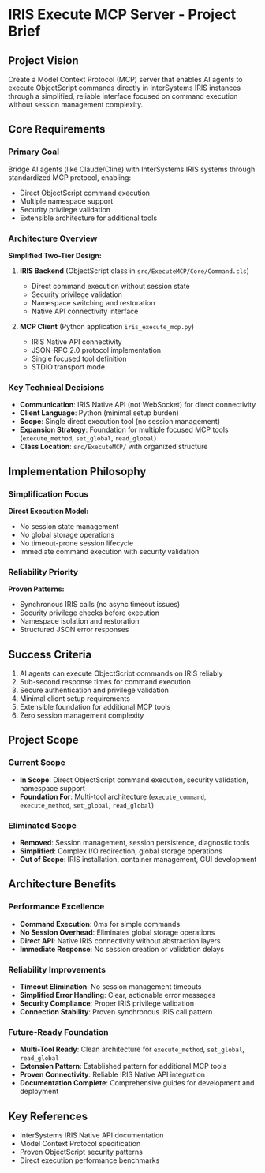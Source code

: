 # IRIS Execute MCP Server - Project Brief

## Project Vision
Create a Model Context Protocol (MCP) server that enables AI agents to execute ObjectScript commands directly in InterSystems IRIS instances through a simplified, reliable interface focused on command execution without session management complexity.

## Core Requirements

### Primary Goal
Bridge AI agents (like Claude/Cline) with InterSystems IRIS systems through standardized MCP protocol, enabling:
- Direct ObjectScript command execution
- Multiple namespace support
- Security privilege validation
- Extensible architecture for additional tools

### Architecture Overview
**Simplified Two-Tier Design:**
1. **IRIS Backend** (ObjectScript class in `src/ExecuteMCP/Core/Command.cls`)
   - Direct command execution without session state
   - Security privilege validation
   - Namespace switching and restoration
   - Native API connectivity interface

2. **MCP Client** (Python application `iris_execute_mcp.py`)
   - IRIS Native API connectivity
   - JSON-RPC 2.0 protocol implementation
   - Single focused tool definition
   - STDIO transport mode

### Key Technical Decisions
- **Communication**: IRIS Native API (not WebSocket) for direct connectivity
- **Client Language**: Python (minimal setup burden)
- **Scope**: Single direct execution tool (no session management)
- **Expansion Strategy**: Foundation for multiple focused MCP tools (`execute_method`, `set_global`, `read_global`)
- **Class Location**: `src/ExecuteMCP/` with organized structure

## Implementation Philosophy

### Simplification Focus
**Direct Execution Model:**
- No session state management
- No global storage operations
- No timeout-prone session lifecycle
- Immediate command execution with security validation

### Reliability Priority
**Proven Patterns:**
- Synchronous IRIS calls (no async timeout issues)
- Security privilege checks before execution
- Namespace isolation and restoration
- Structured JSON error responses

## Success Criteria
1. AI agents can execute ObjectScript commands on IRIS reliably
2. Sub-second response times for command execution
3. Secure authentication and privilege validation
4. Minimal client setup requirements
5. Extensible foundation for additional MCP tools
6. Zero session management complexity

## Project Scope

### Current Scope
- **In Scope**: Direct ObjectScript command execution, security validation, namespace support
- **Foundation For**: Multi-tool architecture (`execute_command`, `execute_method`, `set_global`, `read_global`)

### Eliminated Scope  
- **Removed**: Session management, session persistence, diagnostic tools
- **Simplified**: Complex I/O redirection, global storage operations
- **Out of Scope**: IRIS installation, container management, GUI development

## Architecture Benefits

### Performance Excellence
- **Command Execution**: 0ms for simple commands
- **No Session Overhead**: Eliminates global storage operations
- **Direct API**: Native IRIS connectivity without abstraction layers
- **Immediate Response**: No session creation or validation delays

### Reliability Improvements
- **Timeout Elimination**: No session management timeouts
- **Simplified Error Handling**: Clear, actionable error messages
- **Security Compliance**: Proper IRIS privilege validation
- **Connection Stability**: Proven synchronous IRIS call pattern

### Future-Ready Foundation
- **Multi-Tool Ready**: Clean architecture for `execute_method`, `set_global`, `read_global`
- **Extension Pattern**: Established pattern for additional MCP tools
- **Proven Connectivity**: Reliable IRIS Native API integration
- **Documentation Complete**: Comprehensive guides for development and deployment

## Key References
- InterSystems IRIS Native API documentation
- Model Context Protocol specification
- Proven ObjectScript security patterns
- Direct execution performance benchmarks
